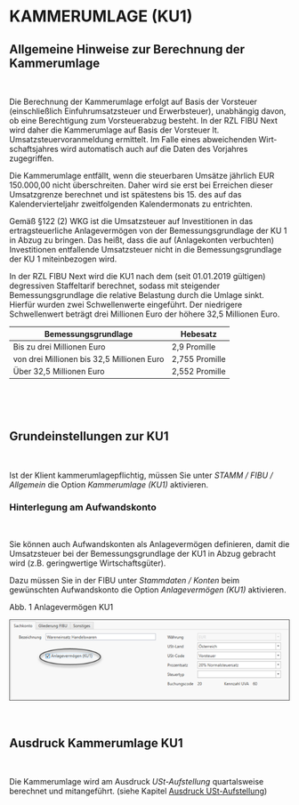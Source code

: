 # KAMMERUMLAGE (KU1)

## Allgemeine Hinweise zur Berechnung der Kammerumlage

&nbsp;

Die Berechnung der Kammerumlage erfolgt auf Basis der Vorsteuer (einschließlich Einfuhrumsatzsteuer und Erwerbsteuer), unabhängig davon, ob eine Berechtigung zum Vorsteuerabzug besteht. In der RZL FIBU Next wird daher die Kammerumlage auf Basis der Vorsteuer lt. Umsatzsteuervoranmeldung ermittelt. Im Falle eines abweichenden Wirt­schaftsjahres wird automatisch auch auf die Daten des Vorjahres zugegriffen.

Die Kammerumlage entfällt, wenn die steuerbaren Umsätze jährlich EUR 150.000,00 nicht überschreiten. Daher wird sie erst bei Erreichen dieser Umsatzgrenze berechnet und ist spätestens bis 15. des auf das Kalendervierteljahr zweitfolgenden Kalendermonats zu entrichten.

Gemäß §122 (2) WKG ist die Umsatzsteuer auf Investitionen in das ertragsteuerliche Anlagevermögen von der Bemessungsgrundlage der KU 1 in Abzug zu bringen. Das heißt, dass die auf (Anlagekonten verbuchten) Investitionen entfallende Umsatzsteuer nicht in die Bemessungsgrundlage der KU 1 miteinbezogen wird.

In der RZL FIBU Next wird die KU1 nach dem (seit 01.01.2019 gültigen) degressiven Staffeltarif berechnet, sodass mit steigender Bemessungsgrundlage die relative Belastung durch die Umlage sinkt. Hierfür wurden zwei Schwellenwerte eingeführt. Der niedrigere Schwellenwert beträgt drei Millionen Euro der höhere 32,5 Millionen Euro.

| **Bemessungsgrundlage** | **Hebesatz** |
| --- | --- |
| Bis zu drei Millionen Euro | &#50;,9 Promille |
| von drei Millionen bis 32,5 Millionen Euro | &#50;,755 Promille |
| Über 32,5 Millionen Euro | &#50;,552 Promille |


&nbsp;

&nbsp;

## Grundeinstellungen zur KU1

&nbsp;

Ist der Klient kammerumlagepflichtig, müssen Sie unter *STAMM / FIBU / Allgemein* die Option *Kammerumlage (KU1)* aktivieren.

### Hinterlegung am Aufwandskonto

&nbsp;

Sie können auch Aufwandskonten als Anlagevermögen definieren, damit die Umsatzsteuer bei der Bemessungsgrundlage der KU1 in Abzug gebracht wird (z.B. geringwertige Wirtschaftsgüter).

Dazu müssen Sie in der FIBU unter *Stammdaten / Konten* beim gewünschten Aufwandskonto die Option *Anlagevermögen (KU1)* aktivieren.

Abb. 1 Anlagevermögen KU1

![Image](<../lib/NeuesElement161.png>)

&nbsp;

## Ausdruck Kammerumlage KU1

&nbsp;

Die Kammerumlage wird am Ausdruck *USt-Aufstellung* quartalsweise berechnet und mitangeführt. (siehe Kapitel [Ausdruck USt-Aufstellung](<USt-Aufstellung1.md>))


